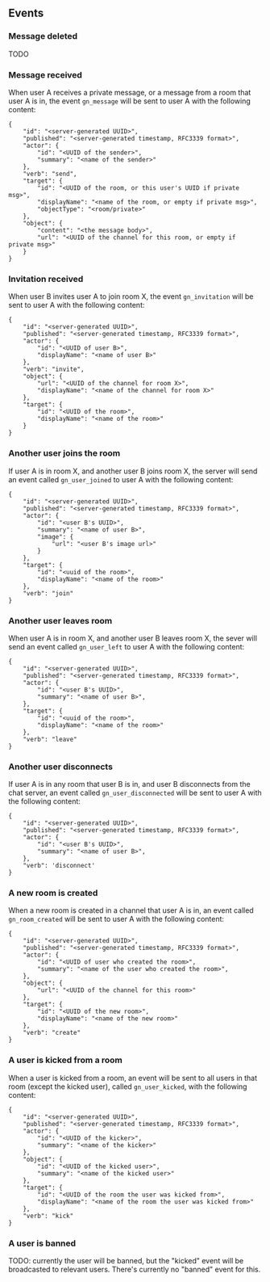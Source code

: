 ## Events

### Message deleted

TODO

### Message received

When user A receives a private message, or a message from a room that user A is in, the event `gn_message` will be sent
to user A with the following content:

    {
        "id": "<server-generated UUID>",
        "published": "<server-generated timestamp, RFC3339 format>",
        "actor": {
            "id": "<UUID of the sender>",
            "summary": "<name of the sender>"
        },
        "verb": "send",
        "target": {
            "id": "<UUID of the room, or this user's UUID if private msg>",
            "displayName": "<name of the room, or empty if private msg>",
            "objectType": "<room/private>"
        },
        "object": {
            "content": "<the message body>",
            "url": "<UUID of the channel for this room, or empty if private msg>"
        }
    }

### Invitation received

When user B invites user A to join room X, the event `gn_invitation` will be sent to user A with the following content:

    {
        "id": "<server-generated UUID>",
        "published": "<server-generated timestamp, RFC3339 format>",
        "actor": {
            "id": "<UUID of user B>",
            "displayName": "<name of user B>"
        },
        "verb": "invite",
        "object": {
            "url": "<UUID of the channel for room X>",
            "displayName": "<name of the channel for room X>"
        },
        "target": {
            "id": "<UUID of the room>",
            "displayName": "<name of the room>"
        }
    }

### Another user joins the room 

If user A is in room X, and another user B joins room X, the server will send an event called `gn_user_joined` to user A
with the following content:

    {
        "id": "<server-generated UUID>",
        "published": "<server-generated timestamp, RFC3339 format>",
        "actor": {
            "id": "<user B's UUID>",
            "summary": "<name of user B>",
            "image": {
                "url": "<user B's image url>"
            }
        },
        "target": {
            "id": "<uuid of the room>",
            "displayName": "<name of the room>"
        },
        "verb": "join"
    }

### Another user leaves room

When user A is in room X, and another user B leaves room X, the sever will send an event called `gn_user_left` to user A
with the following content:

    {
        "id": "<server-generated UUID>",
        "published": "<server-generated timestamp, RFC3339 format>",
        "actor": {
            "id": "<user B's UUID>",
            "summary": "<name of user B>",
        },
        "target": {
            "id": "<uuid of the room>",
            "displayName": "<name of the room>"
        },
        "verb": "leave"
    }

### Another user disconnects

If user A is in any room that user B is in, and user B disconnects from the chat server, an event called
`gn_user_disconnected` will be sent to user A with the following content:

    {
        "id": "<server-generated UUID>",
        "published": "<server-generated timestamp, RFC3339 format>",
        "actor": {
            "id": "<user B's UUID>",
            "summary": "<name of user B>",
        },
        "verb": 'disconnect'
    }

### A new room is created

When a new room is created in a channel that user A is in, an event called `gn_room_created` will be sent to user A with
the following content:

    {
        "id": "<server-generated UUID>",
        "published": "<server-generated timestamp, RFC3339 format>",
        "actor": {
            "id": "<UUID of user who created the room>",
            "summary": "<name of the user who created the room>",
        },
        "object": {
            "url": "<UUID of the channel for this room>"
        },
        "target": {
            "id": "<UUID of the new room>",
            "displayName": "<name of the new room>"
        },
        "verb": "create"
    }

### A user is kicked from a room

When a user is kicked from a room, an event will be sent to all users in that room (except the kicked user), called 
`gn_user_kicked`, with the following content:

    {
        "id": "<server-generated UUID>",
        "published": "<server-generated timestamp, RFC3339 format>",
        "actor": {
            "id": "<UUID of the kicker>",
            "summary": "<name of the kicker>"
        },
        "object": {
            "id": "<UUID of the kicked user>",
            "summary": "<name of the kicked user>"
        },
        "target": {
            "id": "<UUID of the room the user was kicked from>",
            "displayName": "<name of the room the user was kicked from>"
        },
        "verb": "kick"
    }

### A user is banned

TODO: currently the user will be banned, but the "kicked" event will be broadcasted to relevant users. There's currently
no "banned" event for this.
